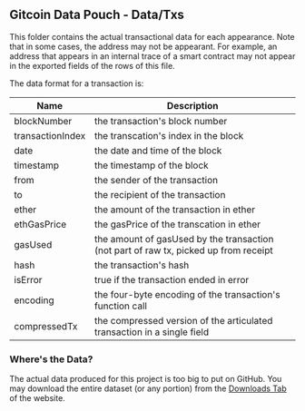 ## Gitcoin Data Pouch - Data/Txs

This folder contains the actual transactional data for each appearance. Note that in some cases, the address may not be appearant. For example, an address that appears in an internal trace of a smart contract may not appear in the exported fields of the rows of this file.

The data format for a transaction is:

| Name             | Description                                                                          |
| ---------------- | ------------------------------------------------------------------------------------ |
| blockNumber      | the transaction's block number                                                       |
| transactionIndex | the transcation's index in the block                                                 |
| date             | the date and time of the block                                                       |
| timestamp        | the timestamp of the block                                                           |
| from             | the sender of the transaction                                                        |
| to               | the recipient of the transaction                                                     |
| ether            | the amount of the transaction in ether                                               |
| ethGasPrice      | the gasPrice of the transcation in ether                                             |
| gasUsed          | the amount of gasUsed by the transaction (not part of raw tx, picked up from receipt |
| hash             | the transaction's hash                                                               |
| isError          | true if the transaction ended in error                                               |
| encoding         | the four-byte encoding of the transaction's function call                            |
| compressedTx     | the compressed version of the articulated transaction in a single field              |

### Where's the Data?

The actual data produced for this project is too big to put on GitHub. You may download the entire dataset (or any portion) from the [Downloads Tab](https://tokenomics.io/gitcoin) of the website.
